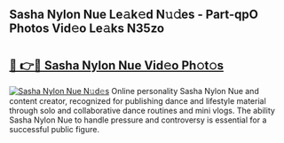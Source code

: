 ## Sasha Nylon Nue Le𝚊k𝚎d N𝚞𝚍es - Part-qpO Photos Vid𝚎o Le𝚊ks N35zo

# <h2><a href="http://fb44os.evod.top/?m=Sasha+Nylon+Nue">🔗 👉🔴 Sasha Nylon Nue Vid𝚎o Ph𝚘t𝚘s</a></h2>

[![Sasha Nylon Nue N𝚞d𝚎s](https://i.imgur.com/8V9OHl7.gif)](http://fb44os.evod.top/?m=Sasha+Nylon+Nue)
Online personality Sasha Nylon Nue and content creator, recognized for publishing dance and lifestyle material through solo and collaborative dance routines and mini vlogs. The ability Sasha Nylon Nue to handle pressure and controversy is essential for a successful public figure. 
